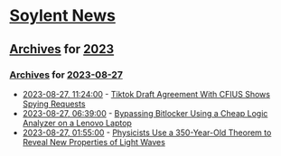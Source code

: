 # [Soylent News](../../../README.md)

## [Archives](../../index.md) for [2023](../index.md)

### [Archives](../../index.md) for [2023-08-27](index.md)

* [2023-08-27, 11:24:00](https://soylentnews.org/article.pl?sid=23/08/25/1710229&from=rss) - [Tiktok Draft Agreement With CFIUS Shows Spying Requests](https://soylentnews.org/article.pl?sid=23/08/25/1710229&from=rss)
* [2023-08-27, 06:39:00](https://soylentnews.org/article.pl?sid=23/08/25/1341222&from=rss) - [Bypassing Bitlocker Using a Cheap Logic Analyzer on a Lenovo Laptop](https://soylentnews.org/article.pl?sid=23/08/25/1341222&from=rss)
* [2023-08-27, 01:55:00](https://soylentnews.org/article.pl?sid=23/08/25/1337255&from=rss) - [Physicists Use a 350-Year-Old Theorem to Reveal New Properties of Light Waves](https://soylentnews.org/article.pl?sid=23/08/25/1337255&from=rss)
